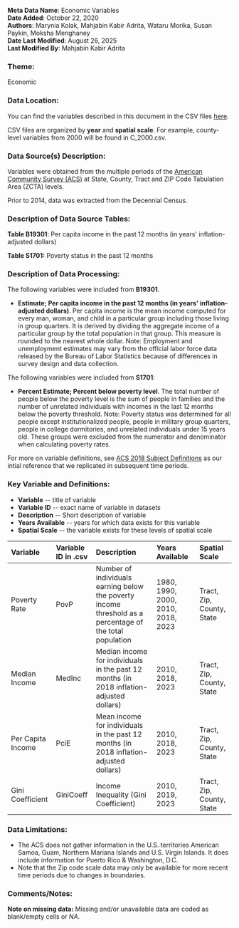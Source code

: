 **Meta Data Name**: Economic Variables  
**Date Added**: October 22, 2020  
**Authors**: Marynia Kolak, Mahjabin Kabir Adrita, Wataru Morika, Susan Paykin, Moksha Menghaney  
**Date Last Modified**: August 26, 2025  
**Last Modified By**: Mahjabin Kabir Adrita

### Theme: 
Economic

### Data Location: 
You can find the variables described in this document in the CSV files [here](https://oeps.healthyregions.org/download).  

CSV files are organized by **year** and **spatial scale**. For example, county-level variables from 2000 will be found in C_2000.csv.  

### Data Source(s) Description:  

Variables were obtained from the multiple periods of the [American Community Survey (ACS)](https://data.census.gov) at State, County, Tract and ZIP Code Tabulation Area (ZCTA) levels.  

Prior to 2014, data was extracted from the Decennial Census.

### Description of Data Source Tables:

**Table B19301**: Per capita income in the past 12 months (in years' inflation-adjusted dollars) <br>

**Table S1701:** Poverty status in the past 12 months

### Description of Data Processing: 

The following variables were included from **B19301**.

  * **Estimate; Per capita income in the past 12 months (in years' inflation-adjusted dollars)**. Per capita income is the mean income computed for every man, woman, and child in a particular group including those living in group quarters. It is derived by dividing the aggregate income of a particular group by the total population in that group. This measure is rounded to the nearest whole dollar. Note: Employment and unemployment estimates may vary from the official labor force data released by the Bureau of Labor Statistics because of differences in survey design and data collection. 
 
The following variables were included from **S1701**:
  * **Percent Estimate; Percent below poverty level**. The total number of people below the poverty level is the sum of people in families and the number of unrelated individuals with incomes in the last 12 months below the poverty threshold. Note: Poverty status was determined for all people except institutionalized people, people in military group quarters, people in college dormitories, and unrelated individuals under 15 years old. These groups were excluded from the numerator and denominator when calculating poverty rates.

For more on variable definitions, see [ACS 2018 Subject Definitions](https://www2.census.gov/programs-surveys/acs/tech_docs/subject_definitions/2018_ACSSubjectDefinitions.pdf) as our intial reference that we replicated in subsequent time periods. 
  
### Key Variable and Definitions:

- **Variable** -- title of variable
- **Variable ID** -- exact name of variable in datasets
- **Description** -- Short description of variable
- **Years Available** -- years for which data exists for this variable
- **Spatial Scale** -- the variable exists for these levels of spatial scale

| Variable | Variable ID in .csv | Description | Years Available | Spatial Scale |
|:---------|:--------------------|:------------|:----------------|:--------------|
| Poverty Rate | PovP | Number of individuals earning below the poverty income threshold as a percentage of the total population | 1980, 1990, 2000, 2010, 2018, 2023 | Tract, Zip, County, State |
| Median Income | MedInc | Median income for individuals in the past 12 months (in 2018 inflation-adjusted dollars) | 2010, 2018, 2023 | Tract, Zip, County, State |
| Per Capita Income | PciE | Mean income for individuals in the past 12 months (in 2018 inflation-adjusted dollars) | 2010, 2018, 2023 | Tract, Zip, County, State |
| Gini Coefficient | GiniCoeff | Income Inequality (Gini Coefficient) | 2010, 2019, 2023 | Tract, Zip, County, State |

### Data Limitations:

- The ACS does not gather information in the U.S. territories American Samoa, Guam, Northern Mariana Islands and U.S. Virgin Islands. It does include information for Puerto Rico & Washington, D.C.  
- Note that the Zip code scale data may only be available for more recent time periods due to changes in boundaries.

### Comments/Notes:
**Note on missing data:** Missing and/or unavailable data are coded as blank/empty cells or _NA_.
